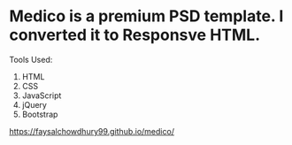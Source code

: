 # Medico is a premium PSD template. I converted it to Responsve HTML.

Tools Used:

1. HTML
2. CSS
3. JavaScript
4. jQuery
5. Bootstrap

https://faysalchowdhury99.github.io/medico/
